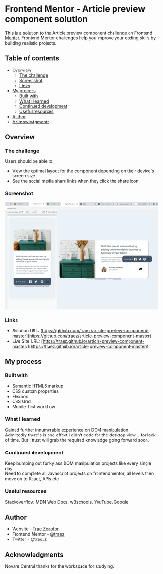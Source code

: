 # Frontend Mentor - Article preview component solution

This is a solution to the [Article preview component challenge on Frontend Mentor](https://www.frontendmentor.io/challenges/article-preview-component-dYBN_pYFT). Frontend Mentor challenges help you improve your coding skills by building realistic projects. 

## Table of contents

- [Overview](#overview)
  - [The challenge](#the-challenge)
  - [Screenshot](#screenshot)
  - [Links](#links)
- [My process](#my-process)
  - [Built with](#built-with)
  - [What I learned](#what-i-learned)
  - [Continued development](#continued-development)
  - [Useful resources](#useful-resources)
- [Author](#author)
- [Acknowledgments](#acknowledgments)

## Overview

### The challenge

Users should be able to:

- View the optimal layout for the component depending on their device's screen size
- See the social media share links when they click the share icon

### Screenshot

![](./images/screenshot-desktop-and-mobile.png)

### Links

- Solution URL: [https://github.com/traez/article-preview-component-master](https://github.com/traez/article-preview-component-master)
- Live Site URL: [https://traez.github.io/article-preview-component-master/](https://traez.github.io/article-preview-component-master/)

## My process

### Built with

- Semantic HTML5 markup
- CSS custom properties
- Flexbox
- CSS Grid
- Mobile-first workflow

### What I learned

Gained further innumerable experience on DOM manipulation.  
Admittedly there's is one effect i didn't code for the desktop view ...for lack of time. But I trust will grab the required knowledge going forward soon.

### Continued development

Keep bumping out funky ass DOM manipulation projects like every single day.  
Need to complete all Javascript projects on frontendmentor, all levels then move on to React, APIs etc  

### Useful resources

Stackoverflow, MDN Web Docs, w3schools, YouTube, Google 

## Author

- Website - [Trae Zeeofor](https://github.com/traez)  
- Frontend Mentor - [@traez](https://www.frontendmentor.io/profile/traez)  
- Twitter - [@trae_z](https://twitter.com/trae_z)

## Acknowledgments

Novare Central thanks for the workspace for studying.

